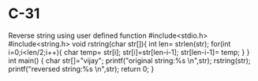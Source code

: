 # C-31
Reverse string using user defined function 
#include<stdio.h>
#include<string.h>
void rstring(char str[]){
	int len= strlen(str);
	for(int i=0;i<len/2;i++){
		char temp= str[i];
		str[i]=str[len-i-1];
		str[len-i-1]= temp;
	}
}
int main()
{
	char str[]="vijay";
	printf("original string:%s \n",str);
	rstring(str);
	printf("reversed string:%s \n",str);
	return 0;
}            
